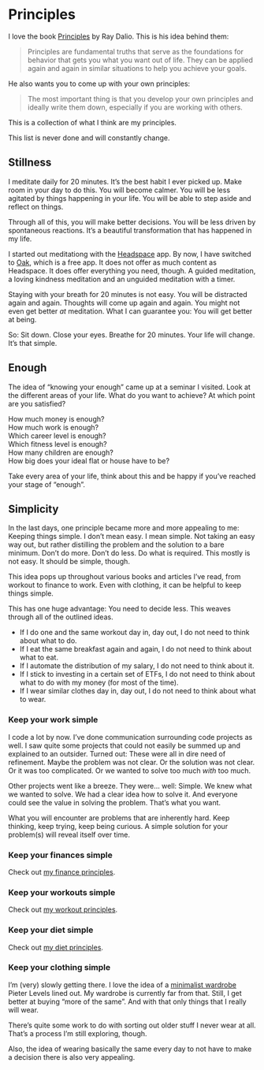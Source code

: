 # Principles

I love the book [Principles](https://amzn.to/2CSDh5M) by Ray Dalio. This is his idea behind them:

> Principles are fundamental truths that serve as the foundations for behavior that gets you what you want out of life. They can be applied again and again in similar situations to help you achieve your goals.

He also wants you to come up with your own principles:

> The most important thing is that you develop your own principles and ideally write them down, especially if you are working with others.

This is a collection of what I think are my principles.

This list is never done and will constantly change.

## Stillness

I meditate daily for 20 minutes. It’s the best habit I ever picked up. Make room in your day to do this. You will become calmer. You will be less agitated by things happening in your life. You will be able to step aside and reflect on things.

Through all of this, you will make better decisions. You will be less driven by spontaneous reactions. It’s a beautiful transformation that has happened in my life.

I started out meditationg with the [Headspace](https://www.headspace.com/) app. By now, I have switched to [Oak](https://www.oakmeditation.com/), which is a free app. It does not offer as much content as Headspace. It does offer everything you need, though. A guided meditation, a loving kindness meditation and an unguided meditation with a timer.

Staying with your breath for 20 minutes is not easy. You will be distracted again and again. Thoughts will come up again and again. You might not even get better _at_ meditation. What I can guarantee you: You will get better at being.

So: Sit down. Close your eyes. Breathe for 20 minutes. Your life will change. It’s that simple.

## Enough

The idea of “knowing your enough” came up at a seminar I visited. Look at the different areas of your life. What do you want to achieve? At which point are you satisfied?

How much money is enough?  
How much work is enough?  
Which career level is enough?  
Which fitness level is enough?  
How many children are enough?  
How big does your ideal flat or house have to be?

Take every area of your life, think about this and be happy if you’ve reached your stage of “enough”.

## Simplicity

In the last days, one principle became more and more appealing to me: Keeping things simple. I don’t mean easy. I mean simple. Not taking an easy way out, but rather distilling the problem and the solution to a bare minimum. Don’t do more. Don’t do less. Do what is required. This mostly is not easy. It should be simple, though.

This idea pops up throughout various books and articles I’ve read, from workout to finance to work. Even with clothing, it can be helpful to keep things simple.

This has one huge advantage: You need to decide less. This weaves through all of the outlined ideas.

- If I do one and the same workout day in, day out, I do not need to think about what to do.
- If I eat the same breakfast again and again, I do not need to think about what to eat.
- If I automate the distribution of my salary, I do not need to think about it.
- If I stick to investing in a certain set of ETFs, I do not need to think about what to do with my money (for most of the time).
- If I wear similar clothes day in, day out, I do not need to think about what to wear.

### Keep your work simple

I code a lot by now. I’ve done communication surrounding code projects as well. I saw quite some projects that could not easily be summed up and explained to an outsider. Turned out: These were all in dire need of refinement. Maybe the problem was not clear. Or the solution was not clear. Or it was too complicated. Or we wanted to solve too much _with_ too much.

Other projects went like a breeze. They were… well: Simple. We knew what we wanted to solve. We had a clear idea how to solve it. And everyone could see the value in solving the problem. That’s what you want.

What you will encounter are problems that are inherently hard. Keep thinking, keep trying, keep being curious. A simple solution for your problem(s) will reveal itself over time.

### Keep your finances simple

Check out [my finance principles](/finance).

### Keep your workouts simple

Check out [my workout principles](/workout).

### Keep your diet simple

Check out [my diet principles](/diet).

### Keep your clothing simple

I’m (very) slowly getting there. I love the idea of a [minimalist wardrobe](https://levels.io/minimalist-wardrobe/) Pieter Levels lined out. My wardrobe is currently far from that. Still, I get better at buying “more of the same”. And with that only things that I really will wear.

There’s quite some work to do with sorting out older stuff I never wear at all. That’s a process I’m still exploring, though.

Also, the idea of wearing basically the same every day to not have to make a decision there is also very appealing.
